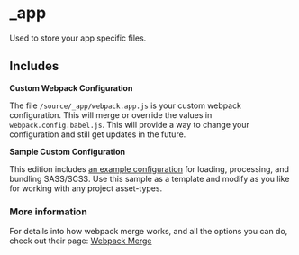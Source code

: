 # _app

Used to store your app specific files.

## Includes

**Custom Webpack Configuration**

The file `/source/_app/webpack.app.js` is your custom webpack configuration. This will merge or override the values in `webpack.config.babel.js`. This will provide a way to change your configuration and still get updates in the future.

**Sample Custom Configuration**

This edition includes [an example configuration](https://github.com/Comcast/patternlab-edition-node-webpack/blob/latest/source/_app/samples/scss/webpack.app.js) for loading, processing, and bundling SASS/SCSS. Use this sample as a template and modify as you like for working with any project asset-types.

### More information

For details into how webpack merge works, and all the options you can do, check out their page:
[Webpack Merge](https://www.npmjs.com/package/webpack-merge#mergesmartstrategy-key-prependappendreplaceconfiguration--configuration)